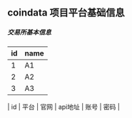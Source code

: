 ## coindata 项目平台基础信息

##### 交易所基本信息

|id|name|
|:-|:-|
|1|A1|
|2|A2|
|3|A3|


| id | 平台 | 官网 | api地址 | 账号 | 密码 |
